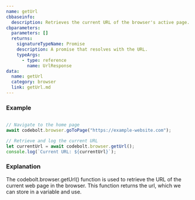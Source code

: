 ```yaml
---
name: getUrl
cbbaseinfo:
  description: Retrieves the current URL of the browser's active page.
cbparameters:
  parameters: []
  returns:
    signatureTypeName: Promise
    description: A promise that resolves with the URL.
    typeArgs:
      - type: reference
        name: UrlResponse
data:
  name: getUrl
  category: browser
  link: getUrl.md
---
```

<CBBaseInfo/> 
 <CBParameters/>


### Example

```js

// Navigate to the home page
await codebolt.browser.goToPage("https://example-website.com");

// Retrieve and log the current URL
let currentUrl = await codebolt.browser.getUrl();
console.log(`Current URL: ${currentUrl}`);

```

### Explanation

The codebolt.browser.getUrl() function is used to retrieve the URL of the current web page in the browser. This function returns the url, which we can store in a variable and use.